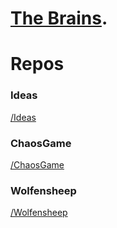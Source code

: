 # [The Brains](https://github.com/The-Brains).

# Repos

### Ideas

[/Ideas](/Repo_Ideas)

### ChaosGame

[/ChaosGame](/Repo_ChaosGame)

### Wolfensheep

[/Wolfensheep](/Repo_Wolfensheep)
